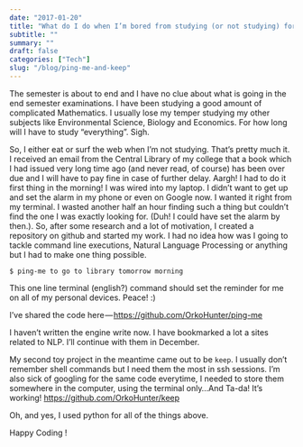 ```yaml
---
date: "2017-01-20"
title: "What do I do when I’m bored from studying (or not studying) for the exams?"
subtitle: ""
summary: ""
draft: false
categories: ["Tech"]
slug: "/blog/ping-me-and-keep"
---
```


The semester is about to end and I have no clue about what is going in the end semester examinations. I have been studying a good amount of complicated Mathematics. I usually lose my temper studying my other subjects like Environmental Science, Biology and Economics. For how long will I have to study “everything”. Sigh.

So, I either eat or surf the web when I’m not studying. That’s pretty much it. I received an email from the Central Library of my college that a book which I had issued very long time ago (and never read, of course) has been over due and I will have to pay fine in case of further delay. Aargh! I had to do it first thing in the morning! I was wired into my laptop. I didn’t want to get up and set the alarm in my phone or even on Google now. I wanted it right from my terminal. I wasted another half an hour finding such a thing but couldn’t find the one I was exactly looking for. (Duh! I could have set the alarm by then.). So, after some research and a lot of motivation, I created a repository on github and started my work. I had no idea how was I going to tackle command line executions, Natural Language Processing or anything but I had to make one thing possible.

```
$ ping-me to go to library tomorrow morning
```

This one line terminal (english?) command should set the reminder for me on all of my personal devices. Peace! :)

I’ve shared the code here — <https://github.com/OrkoHunter/ping-me>

I haven’t written the engine write now. I have bookmarked a lot a sites related to NLP. I’ll continue with them in December.

My second toy project in the meantime came out to be `keep`. I usually don’t remember shell commands but I need them the most in ssh sessions. I’m also sick of googling for the same code everytime, I needed to store them somewhere in the computer, using the terminal only…And Ta-da! It’s working! <https://github.com/OrkoHunter/keep>

Oh, and yes, I used python for all of the things above.

Happy Coding !
